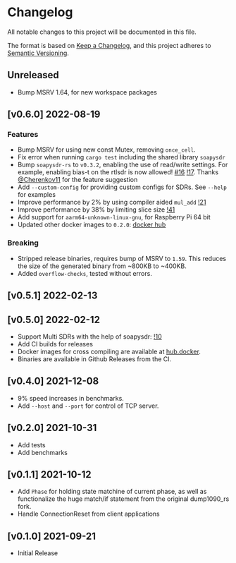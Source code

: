 # Changelog
All notable changes to this project will be documented in this file.

The format is based on [Keep a Changelog](https://keepachangelog.com/en/1.0.0/),
and this project adheres to [Semantic Versioning](https://semver.org/spec/v2.0.0.html).

## Unreleased
- Bump MSRV 1.64, for new workspace packages

## [v0.6.0] 2022-08-19
### Features
- Bump MSRV for using new const Mutex, removing `once_cell`.
- Fix error when running `cargo test` including the shared library `soapysdr`
- Bump `soapysdr-rs` to `v0.3.2`, enabling the use of read/write settings. For example, enabling bias-t on the rtlsdr is now allowed!
  [#16](https://github.com/rsadsb/dump1090_rs/issues/16) [!17](https://github.com/rsadsb/dump1090_rs/pull/17).
  Thanks [@Cherenkov11](https://github.com/Cherenkov11) for the feature suggestion
- Add `--custom-config` for providing custom configs for SDRs. See `--help` for examples
- Improve performance by 2% by using compiler aided `mul_add` [!21](https://github.com/rsadsb/dump1090_rs/pull/21/files)
- Improve performance by 38% by limiting slice size [!41](https://github.com/rsadsb/dump1090_rs/pull/41)
- Add support for `aarm64-unknown-linux-gnu`, for Raspberry Pi 64 bit
- Updated other docker images to `0.2.0`: [docker hub](https://hub.docker.com/repository/docker/rsadsb/ci/tags?page=1&ordering=last_updated&name=0.2.0)

### Breaking
- Stripped release binaries, requires bump of MSRV to `1.59`. This reduces the size of the generated binary from ~800KB to ~400KB.
- Added `overflow-checks`, tested without errors.

## [v0.5.1] 2022-02-13

## [v0.5.0] 2022-02-12
- Support Multi SDRs with the help of soapysdr: [!10](https://github.com/rsadsb/dump1090_rs/pull/10)
- Add CI builds for releases
- Docker images for cross compiling are available at [hub.docker](https://hub.docker.com/r/rsadsb/ci/tags).
- Binaries are available in Github Releases from the CI.

## [v0.4.0] 2021-12-08
- 9% speed increases in benchmarks.
- Add `--host` and `--port` for control of TCP server.

## [v0.2.0] 2021-10-31
- Add tests
- Add benchmarks

## [v0.1.1] 2021-10-12
- Add `Phase` for holding state matchine of current phase, as well as functionalize the huge match/if statement
  from the original dump1090_rs fork.
- Handle ConnectionReset from client applications

## [v0.1.0] 2021-09-21
- Initial Release
